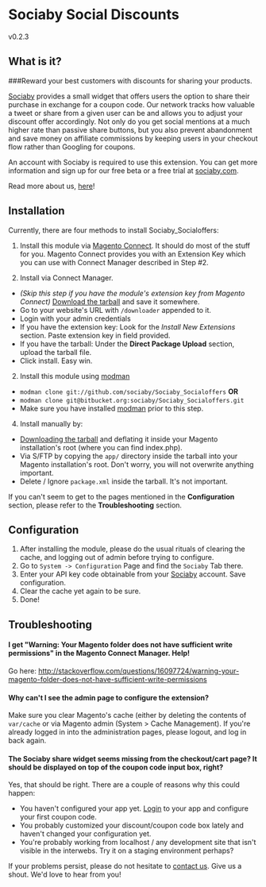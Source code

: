 Sociaby Social Discounts
=======================

v0.2.3

What is it?
----------

###Reward your best customers with discounts for sharing your products.

[Sociaby](http://sociaby.com/) provides a small widget that offers users the option to share their purchase in exchange for a coupon code.
Our network tracks how valuable a tweet or share from a given user can be and allows you to adjust your discount offer accordingly.
Not only do you get social mentions at a much higher rate than passive share buttons, but you also prevent abandonment and save money on 
affiliate commissions by keeping users in your checkout flow rather than Googling for coupons. 

An account with Sociaby is required to use this extension. You can get more information and sign up for our free beta or a free trial at [sociaby.com](http://www.sociaby.com/).

Read more about us, [here](http://sociaby.com/about/)!

Installation
------------

Currently, there are four methods to install Sociaby_Socialoffers:

 1. Install this module via [Magento Connect](www.magentocommerce.com/magento-connect/catalog/product/view/id/15885/). It should do most of the stuff for you. Magento Connect provides you with an Extension Key which you can use with Connect Manager described in Step #2.

 3. Install via Connect Manager. 

   * *(Skip this step if you have the module's extension key from Magento Connect)* [Download the tarball](https://sociaby.com/wp-content/uploads/2013/01/Sociaby_Magento_plugin-0.1.0.tar.gz) and save it somewhere.
   * Go to your website's URL with `/downloader` appended to it.
   * Login with your admin credentials
   * If you have the extension key: Look for the *Install New Extensions* section. Paste extension key in field provided.
   * If you have the tarball: Under the **Direct Package Upload** section, upload the tarball file.
   * Click install. Easy win.

 2. Install this module using [modman](https://github.com/colinmollenhour/modman)

   * `modman clone git://github.com/sociaby/Sociaby_Socialoffers` **OR**
   * `modman clone git@bitbucket.org:sociaby/Sociaby_Socialoffers.git`
   * Make sure you have installed [modman](https://github.com/colinmollenhour/modman) prior to this step.


 4. Install manually by:

   * [Downloading the tarball](https://sociaby.com/wp-content/uploads/2013/01/Sociaby_Magento_plugin-0.1.0.tar.gz) and deflating it inside your Magento installation's root (where you can find index.php). 
   * Via S/FTP by copying the `app/` directory inside the tarball into your Magento installation's root. Don't worry, you will not overwrite anything important. 
   * Delete / Ignore `package.xml` inside the tarball. It's not important.


If you can't seem to get to the pages mentioned in the **Configuration** section, please refer to the **Troubleshooting** section.


Configuration
-------------

 1. After installing the module, please do the usual rituals of clearing the cache, and logging out of admin before trying to configure.
 2. Go to `System -> Configuration` Page and find the `Sociaby` Tab there. 
 3. Enter your API key code obtainable from your [Sociaby](https://sociaby.com/login/) account. Save configuration.
 4. Clear the cache yet again to be sure.
 5. Done!


Troubleshooting
---------------

#### I get "Warning: Your Magento folder does not have sufficient write permissions" in the Magento Connect Manager. Help!

 Go here: http://stackoverflow.com/questions/16097724/warning-your-magento-folder-does-not-have-sufficient-write-permissions

#### Why can't I see the admin page to configure the extension?

Make sure you clear Magento's cache (either by deleting the contents of `var/cache` or via Magento admin (System > Cache Management). If you're already logged in into the administration pages, please logout, and log in back again.

#### The Sociaby share widget seems missing from the checkout/cart page? It should be displayed on top of the coupon code input box, right?

Yes, that should be right. There are a couple of reasons why this could happen:

 * You haven't configured your app yet. [Login](https://sociaby.com/login/) to your app and configure your first coupon code.
 * You probably customized your discount/coupon code box lately and haven't changed your configuration yet. 
 * You're probably working from localhost / any development site that isn't visible in the interwebs. Try it on a staging environment perhaps?

If your problems persist, please do not hesitate to [contact us](http://sociaby.com/contact/). Give us a shout.  We'd love to hear from you!



